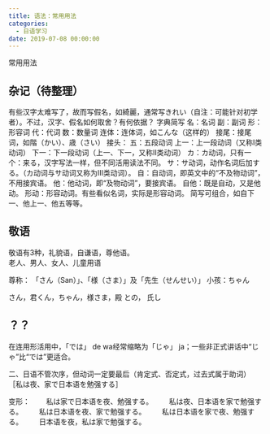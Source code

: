 ```yaml
---
title: 语法：常用用法
categories:
  - 日语学习
date: 2019-07-08 00:00:00
---
```


常用用法

<!-- more -->

## 杂记（待整理）
有些汉字太难写了，故而写假名，如綺麗，通常写きれい（自注：可能针对初学者）。不过，汉字、假名如何取舍？有何依据？
字典简写
名：名词
副：副词
形：形容词
代：代词
数：数量词
连体：连体词，如こんな（这样的）
接尾：接尾词，如階（かい）、歳（さい）
接头：
五：五段动词
上一：上一段动词（又称I类动词）
下一：下一段动词（上一、下一，又称II类动词）
カ：カ动词，只有一个：来る，汉字写法一样，但不同活用读法不同。
サ：サ动词，动作名词后加する。（カ动词与サ动词又称为III类动词）。
自：自动词，即英文中的“不及物动词”，不用接宾语。
他：他动词，即“及物动词”，要接宾语。
自他：既是自动，又是他动。
形动：形容动词。有些看似名词，实际是形容动词。
简写可组合，如自下一、他上一、他五等等。

## 敬语
敬语有3种，礼貌语，自谦语，尊他语。  
老人、男人、女人、儿童用语

尊称：
「さん（San）」、「様（さま）」及「先生（せんせい）」
小孩：ちゃん

さん，君くん，ちゃん，様さま，殿 との， 氏し

## ？？
在连用形活用中，「では」 de wa经常缩略为「じゃ」 ja；一些非正式讲话中“じゃ”比“では”更适合。


二、日语不管次序，但动词一定要最后（肯定式、否定式，过去式属于助词）
［私は夜、家で日本语を勉强する］

变形：
　　私は家で日本语を夜、勉强する。
　　私は夜、日本语を家で勉强する。
　　私は日本语を夜、家で勉强する。
　　私は日本语を家で夜、勉强する。
　　日本语を夜，私は家で勉强する。